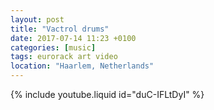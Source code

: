 ```yaml
---
layout: post
title: "Vactrol drums"
date: 2017-07-14 11:23 +0100
categories: [music]
tags: eurorack art video
location: "Haarlem, Netherlands"
---
```


{% include youtube.liquid id="duC-IFLtDyI" %}
